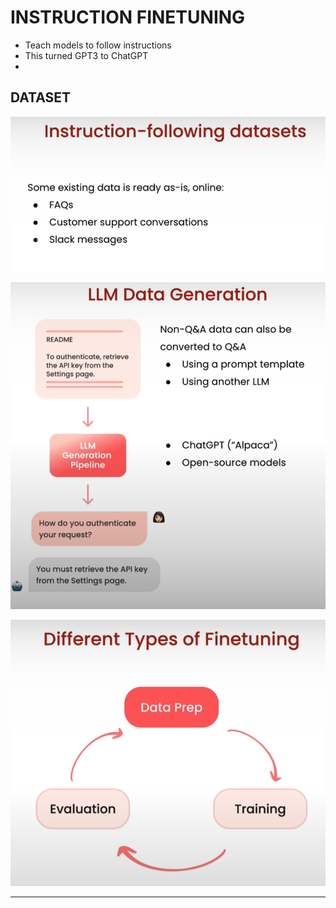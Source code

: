 # INSTRUCTION FINETUNING

- Teach models to follow instructions
- This turned GPT3 to ChatGPT
-

## DATASET

![alt text](image.png)

![alt text](image-1.png)

![alt text](image-2.png)

---
